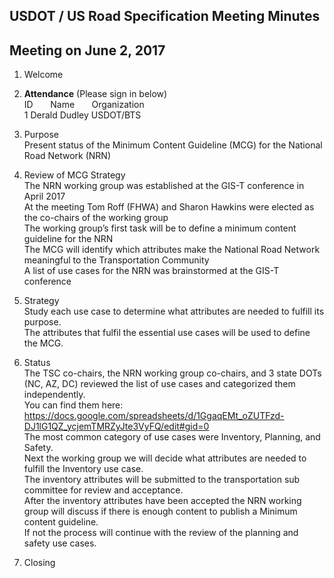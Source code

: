 ## USDOT / US Road Specification Meeting Minutes   
## Meeting on June 2, 2017   

1. Welcome   
2. **Attendance** (Please sign in below)      
ID &nbsp; &nbsp; &nbsp; Name &nbsp; &nbsp; &nbsp; Organization            
1  Derald Dudley   USDOT/BTS   

3. Purpose   
Present status of the Minimum Content Guideline (MCG) for the National Road Network (NRN)  

4. Review of MCG Strategy  
The NRN working group was established at the GIS-T conference in April 2017  
At the meeting Tom Roff (FHWA) and Sharon Hawkins were elected as the co-chairs of the working group  
The working group’s first task will be to define a minimum content guideline for the NRN  
The MCG will identify which attributes make the National Road Network meaningful to the Transportation Community  
A list of use cases for the NRN was brainstormed at the GIS-T conference  

5. Strategy  
Study each use case to determine what attributes are needed to fulfill its purpose.  
The attributes that fulfil the essential use cases will be used to define the MCG.  

6. Status  
The TSC co-chairs, the NRN working group co-chairs, and 3 state DOTs (NC, AZ, DC) reviewed the list of use cases and categorized them independently.  
You can find them here: https://docs.google.com/spreadsheets/d/1GgaqEMt_oZUTFzd-DJ1lG1QZ_ycjemTMRZyJte3VyFQ/edit#gid=0  
The most common category of use cases were Inventory, Planning, and Safety.  
Next the working group we will decide what attributes are needed to fulfill the Inventory use case.  
The inventory attributes will be submitted to the transportation sub committee for review and acceptance.  
After the inventory attributes have been accepted the NRN working group will discuss if there is enough content to publish a Minimum content guideline.  
If not the process will continue with the review of the planning and safety use cases.  

7. Closing   

